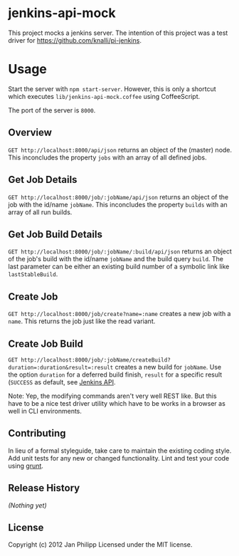 # jenkins-api-mock

This project mocks a jenkins server. The intention of this project was a test driver for https://github.com/knalli/pi-jenkins.

# Usage
Start the server with `npm start-server`. However, this is only a shortcut which executes `lib/jenkins-api-mock.coffee` using CoffeeScript.

The port of the server is `8000`.

## Overview
`GET http://localhost:8000/api/json` returns an object of the (master) node. This inconcludes the property `jobs` with an array of all defined jobs.

## Get Job Details
`GET http://localhost:8000/job/:jobName/api/json` returns an object of the job with the id/name `jobName`. This inconcludes the property `builds` with an array of all run builds.

## Get Job Build Details
`GET http://localhost:8000/job/:jobName/:build/api/json` returns an object of the job's build with the id/name `jobName` and the build query `build`. The last parameter can be either an existing build number of a symbolic link like `lastStableBuild`.

## Create Job
`GET http://localhost:8000/job/create?name=:name` creates a new job with a `name`. This returns the job just like the read variant.

## Create Job Build
`GET http://localhost:8000/job/:jobName/createBuild?duration=:duration&result=:result` creates a new build for `jobName`. Use the option `duration` for a deferred build finish, `result` for a specific result (`SUCCESS` as default, see [Jenkins API](http://javadoc.jenkins-ci.org/hudson/model/Result.html).

Note: Yep, the modifying commands aren't very well REST like. But this have to be a nice test driver utility which have to be works in a browser as well in CLI environments.

## Contributing
In lieu of a formal styleguide, take care to maintain the existing coding style. Add unit tests for any new or changed functionality. Lint and test your code using [grunt](https://github.com/gruntjs/grunt).

## Release History
_(Nothing yet)_

## License
Copyright (c) 2012 Jan Philipp
Licensed under the MIT license.

